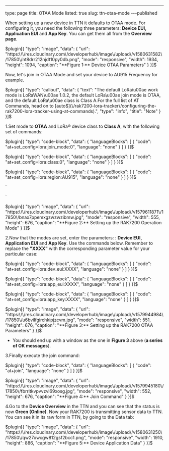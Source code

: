 ---
type: page
title: OTAA Mode
listed: true
slug: ttn-otaa-mode
---published

When setting up a new device in TTN it defaults to OTAA mode. For configuring it, you need the following three parameters: **Device EUI, Application EUI** and **App Key**. You can get them all from the **Overview page**.

$plugin[{
    "type": "image",
    "data": {
        "url": "https:\/\/res.cloudinary.com\/developerhub\/image\/upload\/v1580631582\/17850\/nt8drr212njdt10py0db.png",
        "mode": "responsive",
        "width": 1934,
        "height": 1094,
        "caption": "**Figure 1:** Device OTAA Parameters"
    }
}]$

Now, let's join in OTAA Mode and set your device to AU915 Frequency for example.

$plugin[{
    "type": "callout",
    "data": {
        "text": "The default LoRa\u00ae work mode is LoRaWAN\u00ae 1.0.2, the default LoRa\u00ae join mode is OTAA, and the default LoRa\u00ae class is Class A.For the full list of AT Commands, head on to [auto$](\/rak7200-lora-tracker\/configuring-the-rak7200-lora-tracker-using-at-commands).",
        "type": "info",
        "title": "Note"
    }
}]$

 1.Set mode to **OTAA** and LoRa® device class to **Class A**, with the following set of commands:

$plugin[{
    "type": "code-block",
    "data": {
        "languageBlocks": [
            {
                "code": "at+set_config=lora:join_mode:0",
                "language": "none"
            }
        ]
    }
}]$

$plugin[{
    "type": "code-block",
    "data": {
        "languageBlocks": [
            {
                "code": "at+set_config=lora:class:0",
                "language": "none"
            }
        ]
    }
}]$

$plugin[{
    "type": "code-block",
    "data": {
        "languageBlocks": [
            {
                "code": "at+set_config=lora:region:AU915",
                "language": "none"
            }
        ]
    }
}]$

`

`

$plugin[{
    "type": "image",
    "data": {
        "url": "https:\/\/res.cloudinary.com\/developerhub\/image\/upload\/v1579611871\/17850\/bnax7ppemxgzwzwzibmw.jpg",
        "mode": "responsive",
        "width": 555,
        "height": 676,
        "caption": "**Figure 2:** Setting up the RAK7200 Operation Mode"
    }
}]$

2.Now that the modes are set, enter the parameters: : **Device EUI, Application EUI** and **App Key**. Use the commands below. Remember to replace the **"XXXX"** with the corresponding parameter value for your particular case:

$plugin[{
    "type": "code-block",
    "data": {
        "languageBlocks": [
            {
                "code": "at+set_config=lora:dev_eui:XXXX",
                "language": "none"
            }
        ]
    }
}]$

$plugin[{
    "type": "code-block",
    "data": {
        "languageBlocks": [
            {
                "code": "at+set_config=lora:app_eui:XXXX",
                "language": "none"
            }
        ]
    }
}]$

$plugin[{
    "type": "code-block",
    "data": {
        "languageBlocks": [
            {
                "code": "at+set_config=lora:app_key:XXXX",
                "language": "none"
            }
        ]
    }
}]$

$plugin[{
    "type": "image",
    "data": {
        "url": "https:\/\/res.cloudinary.com\/developerhub\/image\/upload\/v1579944984\/17850\/u6bvilfgirchkipjzcvm.jpg",
        "mode": "responsive",
        "width": 551,
        "height": 676,
        "caption": "**Figure 3:** Setting up the RAK7200 OTAA Parameters"
    }
}]$

- You should end up with a window as the one in **Figure 3** above (**a series of OK messages**).

3.Finally execute the join command:

$plugin[{
    "type": "code-block",
    "data": {
        "languageBlocks": [
            {
                "code": "at+join",
                "language": "none"
            }
        ]
    }
}]$

$plugin[{
    "type": "image",
    "data": {
        "url": "https:\/\/res.cloudinary.com\/developerhub\/image\/upload\/v1579945180\/17850\/fbrritkvpvvzvl69xosg.jpg",
        "mode": "responsive",
        "width": 552,
        "height": 676,
        "caption": "**Figure 4:** Join Command"
    }
}]$

4.Go to the **Device Overview** in the TTN and you can see that the status is now **Green (Online)**. Now your RAK7200 is transmitting sensor data to TTN. You can see it in its raw form in TTN, by going to the Data tab:

$plugin[{
    "type": "image",
    "data": {
        "url": "https:\/\/res.cloudinary.com\/developerhub\/image\/upload\/v1580631250\/17850\/qw27owcgw812gsf2bcc1.png",
        "mode": "responsive",
        "width": 1910,
        "height": 886,
        "caption": "**Figure 5:** Device Application Data"
    }
}]$

